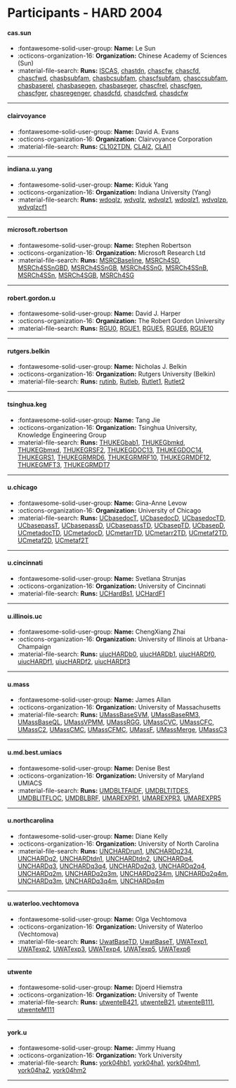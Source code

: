 # Participants - HARD 2004 

#### cas.sun 
 - :fontawesome-solid-user-group: **Name:** Le Sun 
 - :octicons-organization-16: **Organization:** Chinese Academy of Sciences (Sun) 
 - :material-file-search: **Runs:** [ISCAS](./runs.md#iscas), [chastdn](./runs.md#chastdn), [chascfw](./runs.md#chascfw), [chascfd](./runs.md#chascfd), [chascfwd](./runs.md#chascfwd), [chasbsubfam](./runs.md#chasbsubfam), [chasbcsubfam](./runs.md#chasbcsubfam), [chascfsubfam](./runs.md#chascfsubfam), [chasccsubfam](./runs.md#chasccsubfam), [chasbaserel](./runs.md#chasbaserel), [chasbasegen](./runs.md#chasbasegen), [chasbaseger](./runs.md#chasbaseger), [chascfrel](./runs.md#chascfrel), [chascfgen](./runs.md#chascfgen), [chascfger](./runs.md#chascfger), [chasregenger](./runs.md#chasregenger), [chasdcfd](./runs.md#chasdcfd), [chasdcfwd](./runs.md#chasdcfwd), [chasdcfw](./runs.md#chasdcfw) 

---
#### clairvoyance 
 - :fontawesome-solid-user-group: **Name:** David A. Evans 
 - :octicons-organization-16: **Organization:** Clairvoyance Corporation 
 - :material-file-search: **Runs:** [CL102TDN](./runs.md#cl102tdn), [CLAI2](./runs.md#clai2), [CLAI1](./runs.md#clai1) 

---
#### indiana.u.yang 
 - :fontawesome-solid-user-group: **Name:** Kiduk Yang 
 - :octicons-organization-16: **Organization:** Indiana University (Yang) 
 - :material-file-search: **Runs:** [wdoqlz](./runs.md#wdoqlz), [wdvqlz](./runs.md#wdvqlz), [wdvqlz1](./runs.md#wdvqlz1), [wdoqlz1](./runs.md#wdoqlz1), [wdvqlzp](./runs.md#wdvqlzp), [wdvqlzcf1](./runs.md#wdvqlzcf1) 

---
#### microsoft.robertson 
 - :fontawesome-solid-user-group: **Name:** Stephen Robertson 
 - :octicons-organization-16: **Organization:** Microsoft Research Ltd 
 - :material-file-search: **Runs:** [MSRCBaseline](./runs.md#msrcbaseline), [MSRCh4SD](./runs.md#msrch4sd), [MSRCh4SSnGBD](./runs.md#msrch4ssngbd), [MSRCh4SSnGB](./runs.md#msrch4ssngb), [MSRCh4SSnG](./runs.md#msrch4ssng), [MSRCh4SSnB](./runs.md#msrch4ssnb), [MSRCh4SSn](./runs.md#msrch4ssn), [MSRCh4SGB](./runs.md#msrch4sgb), [MSRCh4SG](./runs.md#msrch4sg) 

---
#### robert.gordon.u 
 - :fontawesome-solid-user-group: **Name:** David J. Harper 
 - :octicons-organization-16: **Organization:** The Robert Gordon University 
 - :material-file-search: **Runs:** [RGU0](./runs.md#rgu0), [RGUE1](./runs.md#rgue1), [RGUE5](./runs.md#rgue5), [RGUE6](./runs.md#rgue6), [RGUE10](./runs.md#rgue10) 

---
#### rutgers.belkin 
 - :fontawesome-solid-user-group: **Name:** Nicholas J. Belkin 
 - :octicons-organization-16: **Organization:** Rutgers University (Belkin) 
 - :material-file-search: **Runs:** [rutinb](./runs.md#rutinb), [Rutleb](./runs.md#rutleb), [Rutlet1](./runs.md#rutlet1), [Rutlet2](./runs.md#rutlet2) 

---
#### tsinghua.keg 
 - :fontawesome-solid-user-group: **Name:** Tang Jie 
 - :octicons-organization-16: **Organization:** Tsinghua University, Knowledge Engineering Group 
 - :material-file-search: **Runs:** [THUKEGbab1](./runs.md#thukegbab1), [THUKEGbmkd](./runs.md#thukegbmkd), [THUKEGbmxd](./runs.md#thukegbmxd), [THUKEGRSF2](./runs.md#thukegrsf2), [THUKEGDOC13](./runs.md#thukegdoc13), [THUKEGDOC14](./runs.md#thukegdoc14), [THUKEGRS1](./runs.md#thukegrs1), [THUKEGRMRD6](./runs.md#thukegrmrd6), [THUKEGRMRF10](./runs.md#thukegrmrf10), [THUKEGRMDF12](./runs.md#thukegrmdf12), [THUKEGMFT3](./runs.md#thukegmft3), [THUKEGRMDT7](./runs.md#thukegrmdt7) 

---
#### u.chicago 
 - :fontawesome-solid-user-group: **Name:** Gina-Anne Levow 
 - :octicons-organization-16: **Organization:** University of Chicago 
 - :material-file-search: **Runs:** [UCbasedocT](./runs.md#ucbasedoct), [UCbasedocD](./runs.md#ucbasedocd), [UCbasedocTD](./runs.md#ucbasedoctd), [UCbasepassT](./runs.md#ucbasepasst), [UCbasepassD](./runs.md#ucbasepassd), [UCbasepassTD](./runs.md#ucbasepasstd), [UCbasepTD](./runs.md#ucbaseptd), [UCbasepD](./runs.md#ucbasepd), [UCmetadocTD](./runs.md#ucmetadoctd), [UCmetadocD](./runs.md#ucmetadocd), [UCmetarrTD](./runs.md#ucmetarrtd), [UCmetarr2TD](./runs.md#ucmetarr2td), [UCmetaf2TD](./runs.md#ucmetaf2td), [UCmetaf2D](./runs.md#ucmetaf2d), [UCmetaf2T](./runs.md#ucmetaf2t) 

---
#### u.cincinnati 
 - :fontawesome-solid-user-group: **Name:** Svetlana Strunjas 
 - :octicons-organization-16: **Organization:** University of Cincinnati 
 - :material-file-search: **Runs:** [UCHardBs1](./runs.md#uchardbs1), [UCHardF1](./runs.md#uchardf1) 

---
#### u.illinois.uc 
 - :fontawesome-solid-user-group: **Name:** ChengXiang Zhai 
 - :octicons-organization-16: **Organization:** University of Illinois at Urbana-Champaign 
 - :material-file-search: **Runs:** [uiucHARDb0](./runs.md#uiuchardb0), [uiucHARDb1](./runs.md#uiuchardb1), [uiucHARDf0](./runs.md#uiuchardf0), [uiucHARDf1](./runs.md#uiuchardf1), [uiucHARDf2](./runs.md#uiuchardf2), [uiucHARDf3](./runs.md#uiuchardf3) 

---
#### u.mass 
 - :fontawesome-solid-user-group: **Name:** James Allan 
 - :octicons-organization-16: **Organization:** University of Massachusetts 
 - :material-file-search: **Runs:** [UMassBaseSVM](./runs.md#umassbasesvm), [UMassBaseRM3](./runs.md#umassbaserm3), [UMassBaseQL](./runs.md#umassbaseql), [UMassVPMM](./runs.md#umassvpmm), [UMassRGG](./runs.md#umassrgg), [UMassCVC](./runs.md#umasscvc), [UMassCFC](./runs.md#umasscfc), [UMassC2](./runs.md#umassc2), [UMassCMC](./runs.md#umasscmc), [UMassCFMC](./runs.md#umasscfmc), [UMassF](./runs.md#umassf), [UMassMerge](./runs.md#umassmerge), [UMassC3](./runs.md#umassc3) 

---
#### u.md.best.umiacs 
 - :fontawesome-solid-user-group: **Name:** Denise Best 
 - :octicons-organization-16: **Organization:** University of Maryland UMIACS 
 - :material-file-search: **Runs:** [UMDBLTFAIDF](./runs.md#umdbltfaidf), [UMDBLTITDES](./runs.md#umdbltitdes), [UMDBLITFLOC](./runs.md#umdblitfloc), [UMDBLBRF](./runs.md#umdblbrf), [UMAREXPR1](./runs.md#umarexpr1), [UMAREXPR3](./runs.md#umarexpr3), [UMAREXPR5](./runs.md#umarexpr5) 

---
#### u.northcarolina 
 - :fontawesome-solid-user-group: **Name:** Diane Kelly 
 - :octicons-organization-16: **Organization:** University of North Carolina 
 - :material-file-search: **Runs:** [UNCHARDrun1](./runs.md#unchardrun1), [UNCHARDq234](./runs.md#unchardq234), [UNCHARDq2](./runs.md#unchardq2), [UNCHARDtdn1](./runs.md#unchardtdn1), [UNCHARDtdn2](./runs.md#unchardtdn2), [UNCHARDq4](./runs.md#unchardq4), [UNCHARDq3](./runs.md#unchardq3), [UNCHARDq3q4](./runs.md#unchardq3q4), [UNCHARDq2q3](./runs.md#unchardq2q3), [UNCHARDq2q4](./runs.md#unchardq2q4), [UNCHARDq2m](./runs.md#unchardq2m), [UNCHARDq2q3m](./runs.md#unchardq2q3m), [UNCHARDq234m](./runs.md#unchardq234m), [UNCHARDq2q4m](./runs.md#unchardq2q4m), [UNCHARDq3m](./runs.md#unchardq3m), [UNCHARDq3q4m](./runs.md#unchardq3q4m), [UNCHARDq4m](./runs.md#unchardq4m) 

---
#### u.waterloo.vechtomova 
 - :fontawesome-solid-user-group: **Name:** Olga Vechtomova 
 - :octicons-organization-16: **Organization:** University of Waterloo (Vechtomova) 
 - :material-file-search: **Runs:** [UwatBaseTD](./runs.md#uwatbasetd), [UwatBaseT](./runs.md#uwatbaset), [UWATexp1](./runs.md#uwatexp1), [UWATexp2](./runs.md#uwatexp2), [UWATexp3](./runs.md#uwatexp3), [UWATexp4](./runs.md#uwatexp4), [UWATexp5](./runs.md#uwatexp5), [UWATexp6](./runs.md#uwatexp6) 

---
#### utwente 
 - :fontawesome-solid-user-group: **Name:** Djoerd Hiemstra 
 - :octicons-organization-16: **Organization:** University of Twente 
 - :material-file-search: **Runs:** [utwenteB421](./runs.md#utwenteb421), [utwenteB21](./runs.md#utwenteb21), [utwenteB111](./runs.md#utwenteb111), [utwenteM111](./runs.md#utwentem111) 

---
#### york.u 
 - :fontawesome-solid-user-group: **Name:** Jimmy Huang 
 - :octicons-organization-16: **Organization:** York University 
 - :material-file-search: **Runs:** [york04hb1](./runs.md#york04hb1), [york04ha1](./runs.md#york04ha1), [york04hm1](./runs.md#york04hm1), [york04ha2](./runs.md#york04ha2), [york04hm2](./runs.md#york04hm2) 

---
